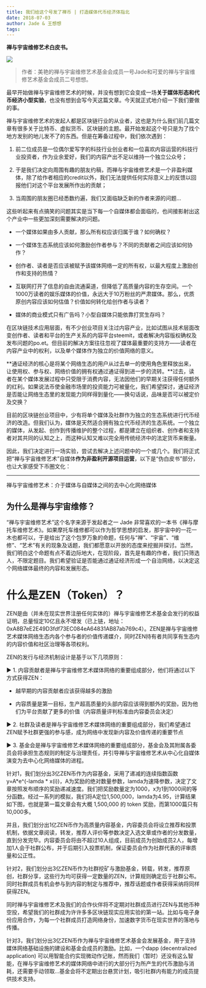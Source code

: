 ```yaml
---
title: 我们给这个号发了禅币 | 打造媒体代币经济体指北
date: 2018-07-03
author: Jade & 王想想
tags: 
---
```

**禅与宇宙维修艺术白皮书。**

<!--more-->

![](https://cosmosrepair-1257028016.cos.ap-beijing.myqcloud.com/2019-06-25-640-3.gif)

> 作者：美艳的禅与宇宙维修艺术基金会成员一号Jade和可爱的禅与宇宙维修艺术基金会成员二号想想。

最早开始做禅与宇宙维修艺术的时候，并没有想到它会变成一场**关于媒体形态和代币经济小型实验**，也没有想到会写今天这篇文章。今天就正式地介绍一下我们要做的事。

禅与宇宙维修艺术的发起人都是区块链行业的从业者，这也是为什么我们前几篇文章有很多关于比特币、虚拟货币、区块链的主题。最开始发起这个号只是为了找个地方发别的地儿发不了的东西。但是在筹备过程中，我们依次遇到：

1. 前二位成员是一位偶尔爱写字的科技行业创业者和一位喜欢内容运营的科技行业投资者，作为业余爱好，我们的内容产出不足以维持一个独立公众号；

2. 于是我们决定向周围有趣的朋友约稿，而禅与宇宙维修艺术是一个非盈利媒体，除了给作者相应的credit以外，我们无法提供任何实际意义上的反馈以回报他们对这个平台发展所作出的贡献；

3. 当周围的朋友圈已经悉数约遍，我们又面临缺乏新的作者来源的问题… 

这些听起来有点搞笑的问题其实是当下每一个自媒体都会面临的，也间接影射出这个产业中一些更加深刻需要解决的问题。

- 一个媒体如果由多人贡献，那么所有权应该归属于谁？如何确权？

- 一个媒体生态系统应该如何激励创作者参与？不同的贡献者之间应该如何协作？

- 创作者、读者是否应该被赋予该媒体网络一定的所有权，以最大程度上激励创作和支持的热情？

- 互联网打开了信息的自由流通渠道，但降低了高质量内容的生存空间。一个1000万读者的娱乐媒体的价值，永远大于10万粉丝的严肃媒体。那么，优质原创内容应该如何估值？价值如何转化给创作者与读者？

- 媒体的商业模式只有广告吗？小型自媒体只能依靠打赏生存吗？

在区块链技术应用层面，有不少创业项目关注过内容产业，比如试图从技术层面改变创作者、读者和平台的生产关系的内容平台steemit，或者解决内容版权确权及发布问题的po.et。但目前的解决方案往往忽视了媒体最重要的支持方——读者在内容产业中的权利，以及单个媒体作为独立的价值网络的意义。

**通证经济的核心是将某个网络生态的用户从过去单一的使用角色里释放出来，让使用权、参与权、网络价值的拥有权通过通证得到进一步的流转。**过去，读者在某个媒体发展过程中只受限于消费内容，无法因他们的早期关注获得任何额外的红利。如果说法币使金融市场里的投资能力可被量化，我们希望探讨，通证经济是否能让网络生态里的发现能力同样得到量化——换句话说，品味是否可以被定价及交换？

目前的区块链创业项目中，少有将单个媒体及社群作为独立的生态系统进行代币经济的改造。但我们认为，媒体是天然适合拥有独立代币经济的生态系统。一个独立的媒体，从发起、创作到传播维护的整个过程，都是建立在组织者、创作者和支持者对其共同的认知之上，而这种认知又难以完全用传统经济中的法定货币来衡量。

因此，我们决定进行一场实验，尝试去解决上述问题中的一个或几个。我们将正式把“禅与宇宙维修艺术”自媒体**作为非盈利开源项目运营**，以下是“伪白皮书”部分，也让大家感受下币圈文化：

- - - - - 

禅与宇宙维修艺术：介于媒体与自媒体之间的去中心化网络媒体

## 为什么是禅与宇宙维修？

“禅与宇宙维修艺术”这个名字来源于发起者之一 Jade 非常喜欢的一本书《禅与摩托车维修艺术》。如果摩托车维修都可以作为哲学思想的启发，那宇宙中的一花一木也都可以，于是给出了这个包罗万象的命题，任何与“禅”、“宇宙”、“维修”、“艺术”有关的现象及话题，我们都愿意以开放的态度来挖掘并探讨。当然，我们明白这个命题有点不着边际地大，在现阶段，首先是有趣的作者，我们只筛选人，不限定题目。我们希望验证是否能通过通证经济形成一个自治网络，以决定这个网络媒体最终的内容和发展形态。

# 什么是ZEN（Token）？

ZEN是由（并未在现实世界注册任何实体的）禅与宇宙维修艺术基金会发行的权益证明，总量恒定10亿且永不增发（已上链，地址： 0xA8B7eE2E49D3fdf73EC084eA64831AB87ab769c4）。ZEN是禅与宇宙维修艺术媒体网络生态内各个参与者的价值传递媒介，同时ZEN持有者共同享有生态内的内容价值和社区治理等各项权利。

ZEN的发行与经济机制设计是基于以下几项原则：

▶ 1. 内容贡献者是禅与宇宙维修艺术媒体网络的重要组成部分，他们将通过以下方式获得ZEN：

-    越早期的内容贡献者应该获得越多的激励

-    内容质量是第一目标，生产超高质量的头部内容应该得到额外的奖励，因为他们为平台贡献了更多的价值（内容质量评判标准由内容委员会决定）

▶ 2. 社群及读者是禅与宇宙维修艺术媒体网络的重要组成部分，我们希望通过ZEN赋予社群更强的参与感，成为网络中发现新内容及价值传递的重要节点

▶ 3. 基金会是禅与宇宙维修艺术媒体网络的重要组成部分，基金会及其附属各委员会将承担生态规则的制定与治理责任，并引导禅与宇宙维修艺术从中心化自媒体演变为去中心化网络媒体的进程。

针对1，我们划分出3亿ZEN币作为内容基金，采用了递减的连续指数函数y=A*e^(-lamda * x(i))，A为奖励的绝对数量参数，lamda为速降参数，决定了文章按照发布顺序的奖励递减速度。我们把奖励数量定为1000，x为1到1000间的等分函数。经过一系列的模拟，我们将A定位1,500,000，lamda为4.95，计算结果如下图，也就是第一篇文章会有大概 1,500,000 的 token 奖励，而第1000篇只有10,000多。

并且，我们划分出1亿ZEN币作为高质量内容基金，内容委员会将设立推荐和投票机制，依据文章阅读，转发，推荐人评价等参数决定入选文章或作者的分发数量，直到分发完毕。内容委员会将由不超过10人组成，目前成员为创始成员2人，每增加1人会于社群公布，并于后期引入投票机制，保证委员会作为社群代表的评审质量和公正性。

针对2，我们划分出3亿ZEN币作为社群挖矿与激励基金，转载，转发，推荐原创，社群分享，这些行为均可获得一定数量的ZEN，计算规则确定后于社群公布。同时社群成员有机会参与到内容的制定与推荐中，推荐话题或作者获得采纳将同样获得ZEN。

同时禅与宇宙维修艺术及我们的合作伙伴将不定期对社群成员进行ZEN与其他币种空投，希望我们的社群成为许许多多区块链现实应用实验的第一站。比如与电子身份应用合作，为每一个社群成员打造网络身份，加速数字货币在现实世界的落地与传播。

针对3，我们划分出3亿ZEN币作为禅与宇宙维修艺术基金会发展基金，用于支持媒体网络基础设施的建设和基金会成员的激励。比如，一个dapp (decentralized application) 可以用智能合约实现微动作记账，然而我们（暂时）还没有这么智能，在禅与宇宙维修艺术的媒体网络中进行的大部分行为所产生的代币激励与消耗，还需要手动领取…基金会将不定期出台悬赏计划，吸引社群内有能力的成员提供技术支持。